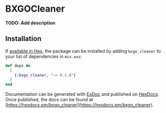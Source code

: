 # BXGOCleaner

**TODO: Add description**

## Installation

If [available in Hex](https://hex.pm/docs/publish), the package can be installed
by adding `bxgo_cleaner` to your list of dependencies in `mix.exs`:

```elixir
def deps do
  [
    {:bxgo_cleaner, "~> 0.1.0"}
  ]
end
```

Documentation can be generated with [ExDoc](https://github.com/elixir-lang/ex_doc)
and published on [HexDocs](https://hexdocs.pm). Once published, the docs can
be found at [https://hexdocs.pm/bxgo_cleaner](https://hexdocs.pm/bxgo_cleaner).

